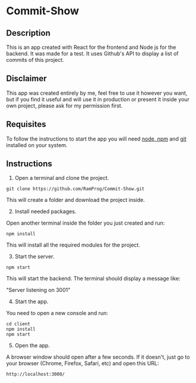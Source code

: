 # Commit-Show

## Description

This is an app created with React for the frontend and Node js for the backend. It was made for a test. It uses Github's API to display a list of commits of this project.

## Disclaimer

This app was created entirely by me, feel free to use it however you want, but if you find it useful and will use it in production or present it inside your own project, please ask for my permission first. 

## Requisites

To follow the instructions to start the app you will need [node, npm](https://nodejs.org/en/) and [git](https://git-scm.com/) installed on your system.

## Instructions

1) Open a terminal and clone the project.

```
git clone https://github.com/RamProg/Commit-Show.git
```

This will create a folder and download the project inside.

2) Install needed packages.

Open another terminal inside the folder you just created and run:

```
npm install
```

This will install all the required modules for the project. 

3. Start the server.

```
npm start
```

This will start the backend. The terminal should display a message like:

"Server listening on 3001"

4. Start the app.

You need to open a new console and run:

```
cd client
npm install
npm start
```

5. Open the app.

A browser window should open after a few seconds. If it doesn't, just go to your browser (Chrome, Firefox, Safari, etc) and open this URL:

```
http://localhost:3000/
```